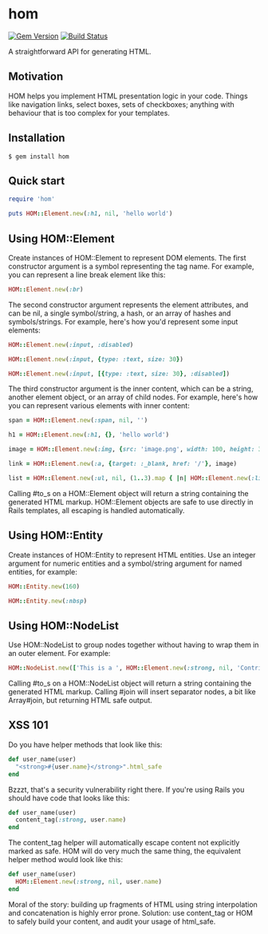 # hom

[![Gem Version](https://badge.fury.io/rb/hom.svg)](https://badge.fury.io/rb/hom) [![Build Status](https://api.travis-ci.org/timcraft/hom.svg?branch=master)](https://travis-ci.org/timcraft/hom)


A straightforward API for generating HTML.


## Motivation

HOM helps you implement HTML presentation logic in your code. Things like
navigation links, select boxes, sets of checkboxes; anything with behaviour
that is too complex for your templates.


## Installation

    $ gem install hom


## Quick start

```ruby
require 'hom'

puts HOM::Element.new(:h1, nil, 'hello world')
```


## Using HOM::Element

Create instances of HOM::Element to represent DOM elements. The first
constructor argument is a symbol representing the tag name. For example,
you can represent a line break element like this:

```ruby
HOM::Element.new(:br)
```

The second constructor argument represents the element attributes, and can be
nil, a single symbol/string, a hash, or an array of hashes and symbols/strings.
For example, here's how you'd represent some input elements:

```ruby
HOM::Element.new(:input, :disabled)

HOM::Element.new(:input, {type: :text, size: 30})

HOM::Element.new(:input, [{type: :text, size: 30}, :disabled])
```

The third constructor argument is the inner content, which can be a string,
another element object, or an array of child nodes. For example, here's how
you can represent various elements with inner content:

```ruby
span = HOM::Element.new(:span, nil, '')

h1 = HOM::Element.new(:h1, {}, 'hello world')

image = HOM::Element.new(:img, {src: 'image.png', width: 100, height: 30})

link = HOM::Element.new(:a, {target: :_blank, href: '/'}, image)

list = HOM::Element.new(:ul, nil, (1..3).map { |n| HOM::Element.new(:li, nil, n) })
```

Calling #to_s on a HOM::Element object will return a string containing the
generated HTML markup. HOM::Element objects are safe to use directly in Rails
templates, all escaping is handled automatically.


## Using HOM::Entity

Create instances of HOM::Entity to represent HTML entities. Use an integer
argument for numeric entities and a symbol/string argument for named entities,
for example:

```ruby
HOM::Entity.new(160)

HOM::Entity.new(:nbsp)
```


## Using HOM::NodeList

Use HOM::NodeList to group nodes together without having to wrap them in an
outer element. For example:

```ruby
HOM::NodeList.new(['This is a ', HOM::Element.new(:strong, nil, 'Contrived'), ' example'])
```

Calling #to_s on a HOM::NodeList object will return a string containing the
generated HTML markup. Calling #join will insert separator nodes, a bit like
Array#join, but returning HTML safe output.


## XSS 101

Do you have helper methods that look like this:

```ruby
def user_name(user)
  "<strong>#{user.name}</strong>".html_safe
end
```

Bzzzt, that's a security vulnerability right there. If you're using Rails
you should have code that looks like this:

```ruby
def user_name(user)
  content_tag(:strong, user.name)
end
```

The content_tag helper will automatically escape content not explicitly
marked as safe. HOM will do very much the same thing, the equivalent helper
method would look like this:

```ruby
def user_name(user)
  HOM::Element.new(:strong, nil, user.name)
end
```

Moral of the story: building up fragments of HTML using string interpolation
and concatenation is highly error prone. Solution: use content_tag or HOM to
safely build your content, and audit your usage of html_safe.
